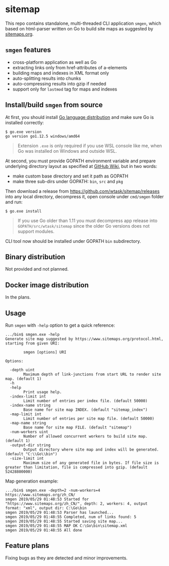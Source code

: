 # sitemap

This repo contains standalone, multi-threaded CLI application `smgen`, which based on html-parser written on Go to build site maps as suggested by [sitemaps.org](https://www.sitemaps.org/).

## `smgen` features

* сross-platform application as well as Go
* extracting links only from href-attributes of a-elements
* building maps and indexes in XML format only
* auto-splitting results into chunks
* auto-compressing results into gzip if needed
* support only for `lastmod` tag for maps and indexes

## Install/build `smgen` from source

At first, you should install [Go language distribution](https://golang.org/dl/) and make sure Go is installed correctly:

```cli
$ go.exe version
go version go1.12.5 windows/amd64
```

> Extension `.exe` is only required if you use WSL console like me, when Go was installed on Windows and outside WSL.

At second, you must provide GOPATH environment variable and prepare underlying directory layout as specified at [GitHub Wiki](https://github.com/golang/go/wiki/GOPATH), but in two words:

* make custom base directory and set it path as GOPATH
* make three sub-dirs under GOPATH: `bin`, `src` and `pkg`

Then download a release from https://github.com/wtask/sitemap/releases into any local directory, decompress it, open console under `cmd/smgen` folder and run:

```cli
$ go.exe install
```

> If you use Go older than 1.11 you must decompress app release into `GOPATH/src/wtask/sitemap` since the older Go versions does not support modules.

CLI tool now should be installed under GOPATH `bin` subdirectory.

## Binary distribution

Not provided and not planned.

## Docker image distribution

In the plans.

## Usage

Run `smgen` with `-help` option to get a quick reference:

```cli
.../bin$ smgen.exe -help
Generate site map suggested by https://www.sitemaps.org/protocol.html, starting from given URI:

        smgen [options] URI

Options:

  -depth uint
        Maximum depth of link-junctions from start URL to render site map. (default 1)
  -h
  -help
        Print usage help.
  -index-limit int
        Limit number of entries per index file. (default 50000)
  -index-name string
        Base name for site map INDEX. (default "sitemap_index")
  -map-limit int
        Limit number of entries per site map file. (default 50000)
  -map-name string
        Base name for site map FILE. (default "sitemap")
  -num-workers uint
        Number of allowed concurrent workers to build site map. (default 1)
  -output-dir string
        Output directory where site map and index will be generated. (default "C:\\Go\\bin")
  -size-limit int
        Maximum size of any generated file in bytes. If file size is greater than limitation, file is compressed into gzip. (default 52428800000)
```

Map generation example:

```cli
.../bin$ smgen.exe -depth=2 -num-workers=4 https://www.sitemaps.org/zh_CN/
smgen 2019/05/29 01:48:53 Started for "https://www.sitemaps.org/zh_CN/", depth: 2, workers: 4, output format: "xml", output dir: C:\Go\bin
smgen 2019/05/29 01:48:53 Parser has launched...
smgen 2019/05/29 01:48:55 Completed, num of links found: 5
smgen 2019/05/29 01:48:55 Started saving site map...
smgen 2019/05/29 01:48:55 MAP OK C:\Go\bin\sitemap.xml
smgen 2019/05/29 01:48:55 All done
```

## Feature plans

Fixing bugs as they are detected and minor improvements.
